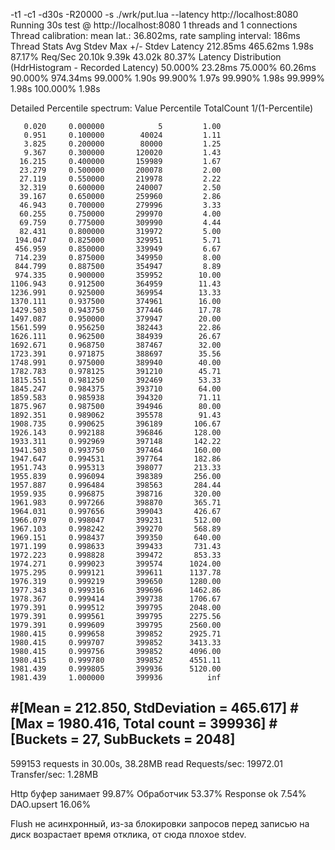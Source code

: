 -t1 -c1 -d30s -R20000 -s ./wrk/put.lua --latency http://localhost:8080
Running 30s test @ http://localhost:8080
  1 threads and 1 connections
  Thread calibration: mean lat.: 36.802ms, rate sampling interval: 186ms
  Thread Stats   Avg      Stdev     Max   +/- Stdev
    Latency   212.85ms  465.62ms   1.98s    87.17%
    Req/Sec    20.10k     9.39k   43.02k    80.37%
  Latency Distribution (HdrHistogram - Recorded Latency)
 50.000%   23.28ms
 75.000%   60.26ms
 90.000%  974.34ms
 99.000%    1.90s 
 99.900%    1.97s 
 99.990%    1.98s 
 99.999%    1.98s 
100.000%    1.98s 

  Detailed Percentile spectrum:
       Value   Percentile   TotalCount 1/(1-Percentile)

       0.020     0.000000            5         1.00
       0.951     0.100000        40024         1.11
       3.825     0.200000        80000         1.25
       9.367     0.300000       120020         1.43
      16.215     0.400000       159989         1.67
      23.279     0.500000       200078         2.00
      27.119     0.550000       219978         2.22
      32.319     0.600000       240007         2.50
      39.167     0.650000       259960         2.86
      46.943     0.700000       279996         3.33
      60.255     0.750000       299970         4.00
      69.759     0.775000       309990         4.44
      82.431     0.800000       319972         5.00
     194.047     0.825000       329951         5.71
     456.959     0.850000       339949         6.67
     714.239     0.875000       349950         8.00
     844.799     0.887500       354947         8.89
     974.335     0.900000       359952        10.00
    1106.943     0.912500       364959        11.43
    1236.991     0.925000       369954        13.33
    1370.111     0.937500       374961        16.00
    1429.503     0.943750       377446        17.78
    1497.087     0.950000       379947        20.00
    1561.599     0.956250       382443        22.86
    1626.111     0.962500       384939        26.67
    1692.671     0.968750       387467        32.00
    1723.391     0.971875       388697        35.56
    1748.991     0.975000       389940        40.00
    1782.783     0.978125       391210        45.71
    1815.551     0.981250       392469        53.33
    1845.247     0.984375       393710        64.00
    1859.583     0.985938       394320        71.11
    1875.967     0.987500       394946        80.00
    1892.351     0.989062       395578        91.43
    1908.735     0.990625       396189       106.67
    1926.143     0.992188       396846       128.00
    1933.311     0.992969       397148       142.22
    1941.503     0.993750       397464       160.00
    1947.647     0.994531       397764       182.86
    1951.743     0.995313       398077       213.33
    1955.839     0.996094       398389       256.00
    1957.887     0.996484       398563       284.44
    1959.935     0.996875       398716       320.00
    1961.983     0.997266       398870       365.71
    1964.031     0.997656       399043       426.67
    1966.079     0.998047       399231       512.00
    1967.103     0.998242       399270       568.89
    1969.151     0.998437       399350       640.00
    1971.199     0.998633       399433       731.43
    1972.223     0.998828       399472       853.33
    1974.271     0.999023       399574      1024.00
    1975.295     0.999121       399611      1137.78
    1976.319     0.999219       399650      1280.00
    1977.343     0.999316       399696      1462.86
    1978.367     0.999414       399738      1706.67
    1979.391     0.999512       399795      2048.00
    1979.391     0.999561       399795      2275.56
    1979.391     0.999609       399795      2560.00
    1980.415     0.999658       399852      2925.71
    1980.415     0.999707       399852      3413.33
    1980.415     0.999756       399852      4096.00
    1980.415     0.999780       399852      4551.11
    1981.439     0.999805       399936      5120.00
    1981.439     1.000000       399936          inf
#[Mean    =      212.850, StdDeviation   =      465.617]
#[Max     =     1980.416, Total count    =       399936]
#[Buckets =           27, SubBuckets     =         2048]
----------------------------------------------------------
  599153 requests in 30.00s, 38.28MB read
Requests/sec:  19972.01
Transfer/sec:      1.28MB

Http буфер занимает 99.87%
Обработчик 53.37%
Response ok 7.54%
DAO.upsert 16.06%

Flush не асинхронный, из-за блокировки запросов перед записью на диск возрастает время отклика, от сюда плохое stdev. 

